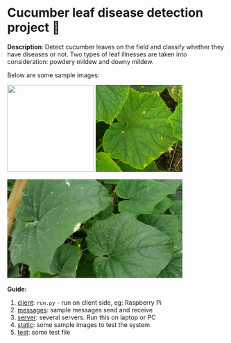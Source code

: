 # Cucumber leaf disease detection project :cucumber:

__Description__: Detect cucumber leaves on the field and classify whether they have diseases or not. Two types of leaf illnesses are taken into consideration: powdery mildew and downy mildew. 

Below are some sample images:

<img src="/static/cucumber-1.jpg" width="200" height="200"> <img src="/static/cucumber-2.jpg" width="200" height="200">

<img src="/static/cucumber-6.jpg" height="227">

__Guide:__

1. [client](client): `run.py` - run on client side, eg: Raspberry Pi
2. [messages](messages): sample messages send and receive 
3. [server](server): several servers. Run this on laptop or PC 
4. [static](static): some sample images to test the system
5. [test](test): some test file 

